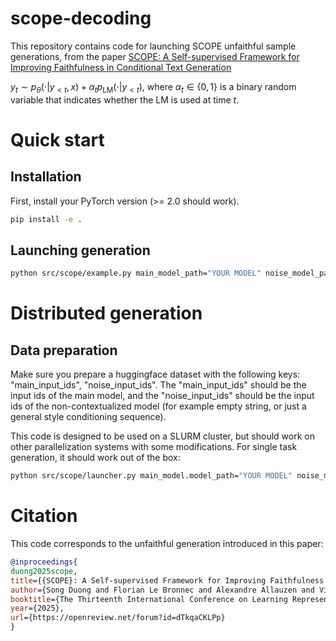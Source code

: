 # scope-decoding

This repository contains code for launching SCOPE unfaithful sample generations, from the paper [SCOPE: A Self-supervised Framework for Improving Faithfulness in Conditional Text Generation](https://arxiv.org/abs/2502.13674)

$y_t \sim p_{\theta}(\cdot | y_{<t}, x) + \alpha_t p_{\text{LM}}(\cdot | y_{<t}),$
where $\alpha_t \in \{0, 1\}$ is a binary random variable that indicates whether the LM is used at time $t$.

# Quick start

## Installation
First, install your PyTorch version (>= 2.0 should work).
```bash
pip install -e .
```

## Launching generation

```bash
python src/scope/example.py main_model_path="YOUR MODEL" noise_model_path="YOUR MODEL" mixture_alpha=0.3
```

# Distributed generation

## Data preparation
Make sure you prepare a huggingface dataset with the following keys: "main_input_ids", "noise_input_ids".
The "main_input_ids" should be the input ids of the main model, and the "noise_input_ids" should be the input ids of the non-contextualized model (for example empty string, or just a general style conditioning sequence).

This code is designed to be used on a SLURM cluster, but should work on other parallelization systems with some modifications.
For single task generation, it should work out of the box:

```bash
python src/scope/launcher.py main_model.model_path="YOUR MODEL" noise_model.model_path="YOUR MODEL" generation.mixture_alpha=0.3 data.dataset_path="YOUR DATA" out_path=output
```

# Citation

This code corresponds to the unfaithful generation introduced in this paper:
```bibtex
@inproceedings{
duong2025scope,
title={{SCOPE}: A Self-supervised Framework for Improving Faithfulness in Conditional Text Generation},
author={Song Duong and Florian Le Bronnec and Alexandre Allauzen and Vincent Guigue and Alberto Lumbreras and Laure Soulier and Patrick Gallinari},
booktitle={The Thirteenth International Conference on Learning Representations},
year={2025},
url={https://openreview.net/forum?id=dTkqaCKLPp}
}
```

